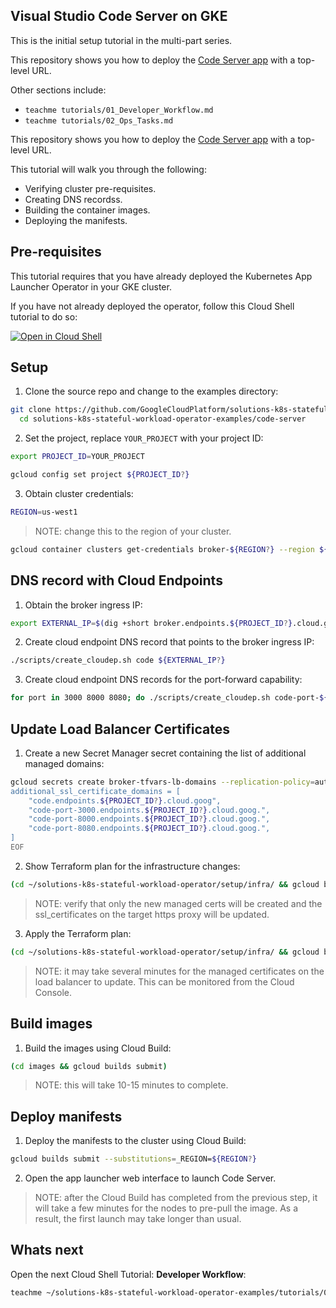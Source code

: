 ## Visual Studio Code Server on GKE

This is the initial setup tutorial in the multi-part series.

This repository shows you how to deploy the [Code Server app](https://github.com/cdr/code-server) with a top-level URL.

Other sections include: 

- `teachme tutorials/01_Developer_Workflow.md`
- `teachme tutorials/02_Ops_Tasks.md`

This repository shows you how to deploy the [Code Server app](https://github.com/cdr/code-server) with a top-level URL.

This tutorial will walk you through the following:

- Verifying cluster pre-requisites.
- Creating DNS recordss.
- Building the container images.
- Deploying the manifests.

## Pre-requisites

This tutorial requires that you have already deployed the Kubernetes App Launcher Operator in your GKE cluster.

If you have not already deployed the operator, follow this Cloud Shell tutorial to do so:

[![Open in Cloud Shell](https://gstatic.com/cloudssh/images/open-btn.svg)](https://ssh.cloud.google.com/cloudshell/editor?cloudshell_git_repo=https://github.com/GoogleCloudPlatform/solutions-k8s-stateful-workload-operator&cloudshell_git_branch=v1.0.0&cloudshell_tutorial=setup/README.md)

## Setup

1. Clone the source repo and change to the examples directory:

```bash
git clone https://github.com/GoogleCloudPlatform/solutions-k8s-stateful-workload-operator-examples.git && \
  cd solutions-k8s-stateful-workload-operator-examples/code-server
```

2. Set the project, replace `YOUR_PROJECT` with your project ID:

```bash
export PROJECT_ID=YOUR_PROJECT
```

```bash
gcloud config set project ${PROJECT_ID?}
```

3. Obtain cluster credentials:

```bash
REGION=us-west1
```

> NOTE: change this to the region of your cluster.

```bash
gcloud container clusters get-credentials broker-${REGION?} --region ${REGION?}
```

## DNS record with Cloud Endpoints

1. Obtain the broker ingress IP:

```bash
export EXTERNAL_IP=$(dig +short broker.endpoints.${PROJECT_ID?}.cloud.goog)
```

2. Create cloud endpoint DNS record that points to the broker ingress IP:

```bash
./scripts/create_cloudep.sh code ${EXTERNAL_IP?}
```

3. Create cloud endpoint DNS records for the port-forward capability:

```bash
for port in 3000 8000 8080; do ./scripts/create_cloudep.sh code-port-${port} ${EXTERNAL_IP}; done
```

## Update Load Balancer Certificates

1. Create a new Secret Manager secret containing the list of additional managed domains:

```bash
gcloud secrets create broker-tfvars-lb-domains --replication-policy=automatic --data-file - <<EOF
additional_ssl_certificate_domains = [
    "code.endpoints.${PROJECT_ID?}.cloud.goog",
    "code-port-3000.endpoints.${PROJECT_ID?}.cloud.goog.",
    "code-port-8000.endpoints.${PROJECT_ID?}.cloud.goog.",
    "code-port-8080.endpoints.${PROJECT_ID?}.cloud.goog.",
]
EOF
```

2. Show Terraform plan for the infrastructure changes:

```bash
(cd ~/solutions-k8s-stateful-workload-operator/setup/infra/ && gcloud builds submit --substitutions=_ACTION=plan)
```

> NOTE: verify that only the new managed certs will be created and the ssl_certificates on the target https proxy will be updated.

3. Apply the Terraform plan:

```bash
(cd ~/solutions-k8s-stateful-workload-operator/setup/infra/ && gcloud builds submit)
```

> NOTE: it may take several minutes for the managed certificates on the load balancer to update. This can be monitored from the Cloud Console.

## Build images

1. Build the images using Cloud Build:

```bash
(cd images && gcloud builds submit)
```

> NOTE: this will take 10-15 minutes to complete.

## Deploy manifests

1. Deploy the manifests to the cluster using Cloud Build:

```bash
gcloud builds submit --substitutions=_REGION=${REGION?}
```

2. Open the app launcher web interface to launch Code Server.

> NOTE: after the Cloud Build has completed from the previous step, it will take a few minutes for the nodes to pre-pull the image. As a result, the first launch may take longer than usual.

## Whats next

Open the next Cloud Shell Tutorial: __Developer Workflow__:

```bash
teachme ~/solutions-k8s-stateful-workload-operator-examples/tutorials/01_Developer_Workflow.md
```